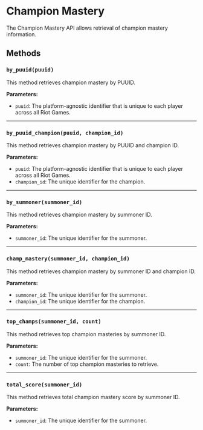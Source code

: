 # Champion Mastery

The Champion Mastery API allows retrieval of champion mastery information.

## Methods

### `by_puuid(puuid)`

This method retrieves champion mastery by PUUID.

**Parameters:**

- `puuid`: The platform-agnostic identifier that is unique to each player across all Riot Games.

---

### `by_puuid_champion(puuid, champion_id)`

This method retrieves champion mastery by PUUID and champion ID.

**Parameters:**

- `puuid`: The platform-agnostic identifier that is unique to each player across all Riot Games.
- `champion_id`: The unique identifier for the champion.

---

### `by_summoner(summoner_id)`

This method retrieves champion mastery by summoner ID.

**Parameters:**

- `summoner_id`: The unique identifier for the summoner.

---

### `champ_mastery(summoner_id, champion_id)`

This method retrieves champion mastery by summoner ID and champion ID.

**Parameters:**

- `summoner_id`: The unique identifier for the summoner.
- `champion_id`: The unique identifier for the champion.

---

### `top_champs(summoner_id, count)`

This method retrieves top champion masteries by summoner ID.

**Parameters:**

- `summoner_id`: The unique identifier for the summoner.
- `count`: The number of top champion masteries to retrieve.

---

### `total_score(summoner_id)`

This method retrieves total champion mastery score by summoner ID.

**Parameters:**

- `summoner_id`: The unique identifier for the summoner.
